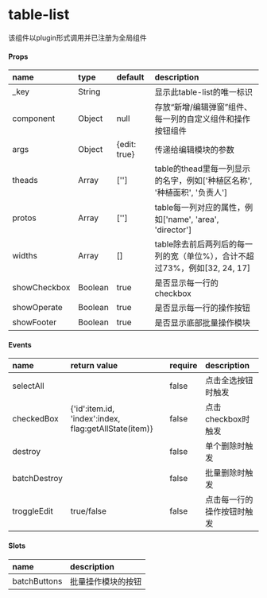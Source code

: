 # table-list

该组件以plugin形式调用并已注册为全局组件

#### Props

| name | type | default | description |
| :--- | :--- | :--- | :--- |
| \_key | String |  | 显示此table-list的唯一标识 |
| component | Object | null | 存放“新增/编辑弹窗”组件、每一列的自定义组件和操作按钮组件 |
| args | Object | {edit: true} | 传递给编辑模块的参数 |
| theads | Array | \[''\] | table的thead里每一列显示的名字，例如\['种植区名称', '种植面积', '负责人'\] |
| protos | Array | \[''\] | table每一列对应的属性，例如\['name', 'area', 'director'\] |
| widths | Array | \[\] | table除去前后两列后的每一列的宽（单位%），合计不超过73%，例如\[32, 24, 17\] |
| showCheckbox | Boolean | true | 是否显示每一行的checkbox |
| showOperate | Boolean | true | 是否显示每一行的操作按钮 |
| showFooter | Boolean | true | 是否显示底部批量操作模块 |

#### Events

| name | return value | require | description |
| :--- | :--- | :--- | :--- |
| selectAll |  | false | 点击全选按钮时触发 |
| checkedBox | {'id':item.id, 'index':index, flag:getAllState\(item\)} | false | 点击checkbox时触发 |
| destroy |  | false | 单个删除时触发 |
| batchDestroy |  | false | 批量删除时触发 |
| troggleEdit | true/false | false | 点击每一行的操作按钮时触发 |

#### Slots

| name | description |
| :--- | :--- |
| batchButtons | 批量操作模块的按钮 |



